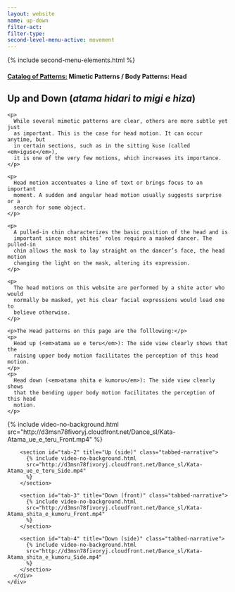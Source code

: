 ```yaml
---
layout: website
name: up-down
filter-act:
filter-type:
second-level-menu-active: movement
---
```


{% include second-menu-elements.html %}

<main class="page-content">
  <div class="text-container">
    <h4>
      <a href="/movement/">Catalog of Patterns:</a> Mimetic Patterns / Body
      Patterns: Head
    </h4>
    <h2>Up and Down (<em>atama hidari to migi e hiza</em>)</h2>

    <p>
      While several mimetic patterns are clear, others are more subtle yet just
      as important. This is the case for head motion. It can occur anytime, but
      in certain sections, such as in the sitting kuse (called <em>iguse</em>),
      it is one of the very few motions, which increases its importance.
    </p>

    <p>
      Head motion accentuates a line of text or brings focus to an important
      moment. A sudden and angular head motion usually suggests surprise or a
      search for some object.
    </p>

    <p>
      A pulled-in chin characterizes the basic position of the head and is
      important since most shites’ roles require a masked dancer. The pulled-in
      chin allows the mask to lay straight on the dancer’s face, the head motion
      changing the light on the mask, altering its expression.
    </p>

    <p>
      The head motions on this website are performed by a shite actor who would
      normally be masked, yet his clear facial expressions would lead one to
      believe otherwise.
    </p>

    <p>The Head patterns on this page are the folllowing:</p>
    <p>
      Head up (<em>atama ue e teru</em>): The side view clearly shows that the
      raising upper body motion facilitates the perception of this head motion.
    </p>
    <p>
      Head down (<em>atama shita e kumoru</em>): The side view clearly shows
      that the bending upper body motion facilitates the perception of this head
      motion.
    </p>
  </div>

  <div class="tabs-container">
    <div class="tabs-container__links">
      <div class="wrapper">
        <div id="tabs"></div>
      </div>
    </div>
    <div class="tabs-container__content">
      <div class="wrapper">
        <section id="tab-1" title="Up (front)" class="tabbed-narrative">
          {% include video-no-background.html
          src="http://d3msn78fivoryj.cloudfront.net/Dance_sl/Kata-Atama_ue_e_teru_Front.mp4"
          %}
        </section>

        <section id="tab-2" title="Up (side)" class="tabbed-narrative">
          {% include video-no-background.html
          src="http://d3msn78fivoryj.cloudfront.net/Dance_sl/Kata-Atama_ue_e_teru_Side.mp4"
          %}
        </section>

        <section id="tab-3" title="Down (front)" class="tabbed-narrative">
          {% include video-no-background.html
          src="http://d3msn78fivoryj.cloudfront.net/Dance_sl/Kata-Atama_shita_e_kumoru_Front.mp4"
          %}
        </section>

        <section id="tab-4" title="Down (side)" class="tabbed-narrative">
          {% include video-no-background.html
          src="http://d3msn78fivoryj.cloudfront.net/Dance_sl/Kata-Atama_shita_e_kumoru_Side.mp4"
          %}
        </section>
      </div>
    </div>
  </div>
</main>
